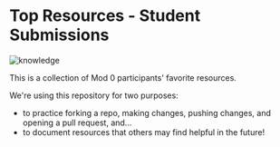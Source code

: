 # Top Resources - Student Submissions
![knowledge](https://media.tenor.com/images/508aed702ed7d1ed953d09ec4857e265/tenor.gif)

This is a collection of Mod 0 participants' favorite resources.

We're using this repository for two purposes:

- to practice forking a repo, making changes, pushing changes, and opening a pull request, and...
- to document resources that others may find helpful in the future!
